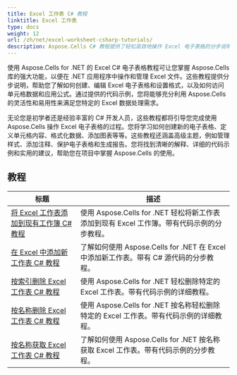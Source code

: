 ```yaml
---
title: Excel 工作表 C# 教程
linktitle: Excel 工作表
type: docs
weight: 12
url: /zh/net/excel-worksheet-csharp-tutorials/
description: Aspose.Cells C# 教程提供了轻松高效地操作 Excel 电子表格的分步说明。
---
```

使用 Aspose.Cells for .NET 的 Excel C# 电子表格教程可让您掌握 Aspose.Cells 库的强大功能，以便在 .NET 应用程序中操作和管理 Excel 文件。这些教程提供分步说明，帮助您了解如何创建、编辑 Excel 电子表格和设置格式，以及如何访问单元格数据和应用公式。通过提供的代码示例，您将能够充分利用 Aspose.Cells 的灵活性和易用性来满足您特定的 Excel 数据处理需求。

无论您是初学者还是经验丰富的 C# 开发人员，这些教程都将引导您完成使用 Aspose.Cells 操作 Excel 电子表格的过程。您将学习如何创建新的电子表格、定义单元格内容、格式化数据、添加图表等等。这些教程还涵盖高级主题，例如管理样式、添加注释、保护电子表格和生成报告。您将找到清晰的解释、详细的代码示例和实用的建议，帮助您在项目中掌握 Aspose.Cells 的使用。

## 教程
| 标题 | 描述 |
| --- | --- | 
| [将 Excel 工作表添加到现有工作簿 C# 教程](./add-excel-worksheet-to-existing-workbook-csharp-tutorial/) | 使用 Aspose.Cells for .NET 轻松将新工作表添加到现有 Excel 工作簿。带有代码示例的分步教程。 |  
| [在 Excel 中添加新工作表 C# 教程](./add-new-sheet-in-excel-csharp-tutorial/) | 了解如何使用 Aspose.Cells for .NET 在 Excel 中添加新工作表。带有 C# 源代码的分步教程。 |  
| [按索引删除 Excel 工作表 C# 教程](./delete-excel-worksheet-by-index-csharp-tutorial/) | 使用 Aspose.Cells for .NET 轻松删除特定的 Excel 工作表。带有代码示例的详细教程。 |  
| [按名称删除 Excel 工作表 C# 教程](./delete-excel-worksheet-by-name-csharp-tutorial/) | 使用 Aspose.Cells for .NET 按名称轻松删除特定的 Excel 工作表。带有代码示例的详细教程。 |  
| [按名称获取 Excel 工作表 C# 教程](./get-excel-worksheet-by-name-csharp-tutorial/) | 了解如何使用 Aspose.Cells for .NET 按名称获取 Excel 工作表。带有代码示例的分步教程。 |  